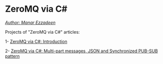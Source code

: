 ZeroMQ via C#
=============
*[Author: Manar Ezzadeen][Manar-Site]*



Projects of "ZeroMQ via C#" articles:


1- [ZeroMQ via C#: Introduction][zmq-cs-intro]

2- [ZeroMQ via C#: Multi-part messages, JSON and Synchronized PUB-SUB pattern][zmq-cs-Multi]





[zmq-cs-intro]: http://www.codeproject.com/Articles/488207/ZeroMQ-via-Csharp-Introduction
[zmq-cs-Multi]: http://www.codeproject.com/Articles/514959/ZeroMQ-via-Csharp-Multi-part-messages-JSON-and-Syn
[zmq-dl]: http://www.zeromq.org/intro:get-the-software
[zmq-license]: http://www.zeromq.org/area:licensing
[clrzmq-nuget]: http://packages.nuget.org/Packages/clrzmq
[Manar-Site]: http://idevhawk.phonezad.com
